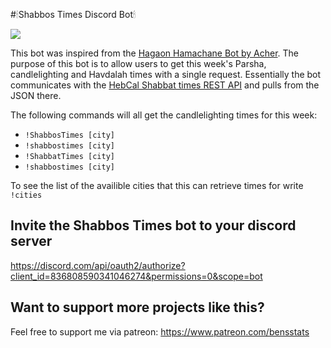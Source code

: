 #🕯Shabbos Times Discord Bot🕯

![](https://www.theyeshivaworld.com/wp-content/uploads/2019/05/Shabbos-696x465.jpg)

This bot was inspired from the [Hagaon Hamachane Bot by Acher](https://github.com/Acher224/HaGaonHaMachane-py). The purpose of this bot is to allow users to get this week's Parsha, candlelighting and Havdalah times with a single request. Essentially the bot communicates with the [HebCal Shabbat times REST API](https://www.hebcal.com/home/197/shabbat-times-rest-api) and pulls from the JSON there.

The following commands will all get the candlelighting times for this week:

* `!ShabbosTimes [city]`
* `!shabbostimes [city]`
* `!ShabbatTimes [city]`
* `!shabbostimes [city]`

To see the list of the availible cities that this can retrieve times for write `!cities`

## Invite the Shabbos Times bot to your discord server

https://discord.com/api/oauth2/authorize?client_id=836808590341046274&permissions=0&scope=bot

## Want to support more projects like this?

Feel free to support me via patreon: https://www.patreon.com/bensstats

